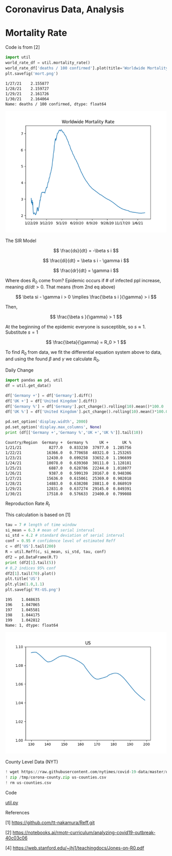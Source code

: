 # Coronavirus Data, Analysis

# Mortality Rate

Code is from [2]

<a mame='mortality'/>

```python
import util
world_rate_df = util.mortality_rate()
world_rate_df['deaths / 100 confirmed'].plot(title='Worldwide Mortality Rate')
plt.savefig('mort.png')
```

```text
1/27/21    2.155877
1/28/21    2.159727
1/29/21    2.161726
1/30/21    2.164064
Name: deaths / 100 confirmed, dtype: float64
```

![](mort.png)


The SIR Model

$$
\frac{ds}{dt} = -\beta s i
$$

$$
\frac{di}{dt} = \beta s i - \gamma i
$$

$$
\frac{dr}{dt} = \gamma i
$$

Where does $R_0$ come from? Epidemic occurs if \# of infected ppl
increase, meaning $di / dt > 0$. That means (from 2nd eq above)

$$
\beta si - \gamma i > 0  \implies \frac{\beta s i }{\gamma} > i
$$

Then,

$$
\frac{\beta s }{\gamma} > 1
$$

At the beginning of the epidemic everyone is susceptible, so $s
\approx 1$. Substitute $s=1$

$$
\frac{\beta}{\gamma} = R_0 > 1
$$

To find $R_0$ from data, we fit the differential equation system above
to data, and using the found $\beta$ and $\gamma$ we calculate $R_0$.

Daily Change

<a name='daily'/>

```python
import pandas as pd, util
df = util.get_data()
```

```python
df['Germany +'] = df['Germany'].diff()
df['UK +'] = df['United Kingdom'].diff()
df['Germany %'] = df['Germany'].pct_change().rolling(10).mean()*100.0
df['UK %'] = df['United Kingdom'].pct_change().rolling(10).mean()*100.0
```

```python
pd.set_option('display.width', 2000)
pd.set_option('display.max_columns', None)
print (df[['Germany +','Germany %','UK +','UK %']].tail(10))
```

```text
Country/Region  Germany +  Germany %     UK +      UK %
1/21/21            8277.0   0.833230  37977.0  1.285756
1/22/21           16366.0   0.770658  40321.0  1.253265
1/23/21           12430.0   0.699258  33652.0  1.196699
1/24/21           10078.0   0.639360  30111.0  1.128181
1/25/21            6887.0   0.628786  22244.0  1.018077
1/26/21            9387.0   0.599139  20167.0  0.948306
1/27/21           15636.0   0.615061  25369.0  0.902018
1/28/21           14883.0   0.638208  28811.0  0.868919
1/29/21           12831.0   0.637274  29145.0  0.849391
1/30/21           17518.0   0.576633  23400.0  0.799088
```

<a name='Rt'/>

Reproduction Rate $R_t$

This calculation is based on [1]

```python
tau = 7 # length of time window
si_mean = 6.3 # mean of serial interval
si_std = 4.2 # standard deviation of serial interval
conf = 0.95 # confidence level of estimated Reff
c = df['US'].tail(200)
R = util.Reff(c, si_mean, si_std, tau, conf)
df2 = pd.DataFrame(R.T)
print (df2[1].tail(5))
# 0,2 indices 95% conf
df2[1].tail(70).plot()
plt.title('US')
plt.ylim(1.0,1.1)
plt.savefig('Rt-US.png')
```

```text
195    1.048635
196    1.047065
197    1.045581
198    1.044175
199    1.042812
Name: 1, dtype: float64
```

![](Rt-US.png)


County Level Data (NYT)

```python
! wget https://raw.githubusercontent.com/nytimes/covid-19-data/master/us-counties.csv
! zip /tmp/corona-county.zip us-counties.csv
! rm us-counties.csv
```

Code

[util.py](util.py)

References

[1] https://github.com/tt-nakamura/Reff.git

[2] https://notebooks.ai/rmotr-curriculum/analyzing-covid19-outbreak-40c03c06

[4] https://web.stanford.edu/~jhj1/teachingdocs/Jones-on-R0.pdf


